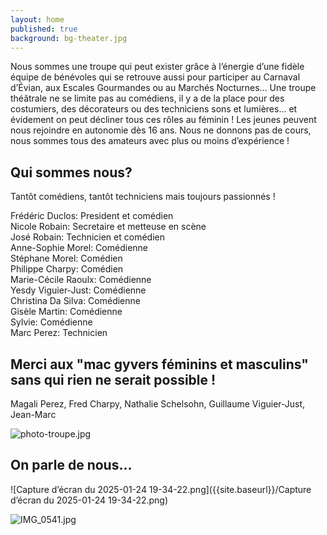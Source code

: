 ```yaml
---
layout: home
published: true
background: bg-theater.jpg
---
```


Nous sommes une troupe qui peut exister grâce à l’énergie d’une fidèle équipe de bénévoles qui se retrouve aussi pour participer au Carnaval d’Évian, aux Escales Gourmandes ou au Marchés Nocturnes...
Une troupe théâtrale ne se limite pas au comédiens, il y a de la place pour des costumiers, des décorateurs ou des techniciens sons et lumières… et évidement on peut décliner tous ces rôles au féminin ! Les jeunes peuvent nous rejoindre en autonomie dès 16 ans. Nous ne donnons pas de cours, nous sommes tous des amateurs avec plus ou moins d’expérience !


## Qui sommes nous?
Tantôt comédiens, tantôt techniciens mais toujours passionnés !  
 
Frédéric Duclos: President et comédien  
Nicole Robain: Secretaire et metteuse en scène  
José Robain: Technicien et comédien  
Anne-Sophie Morel: Comédienne  
Stéphane Morel: Comédien  
Philippe Charpy: Comédien  
Marie-Cécile Raoulx: Comédienne  
Yesdy Viguier-Just: Comédienne  
Christina Da Silva: Comédienne  
Gisèle Martin: Comédienne  
Sylvie: Comédienne  
Marc Perez: Technicien  

## Merci aux "mac gyvers féminins et masculins" sans qui rien ne serait possible !
Magali Perez, Fred Charpy, Nathalie Schelsohn, Guillaume Viguier-Just, Jean-Marc

![photo-troupe.jpg]({{site.baseurl}}/photo-troupe.jpg)



## On parle de nous...
![Capture d’écran du 2025-01-24 19-34-22.png]({{site.baseurl}}/Capture d’écran du 2025-01-24 19-34-22.png)


![IMG_0541.jpg]({{site.baseurl}}/IMG_0541.jpg)
